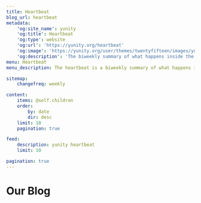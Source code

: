 ```yaml
---
title: Heartbeat
blog_url: heartbeat
metadata:
    'og:site_name': yunity
    'og:title': Heartbeat
    'og:type': website
    'og:url': 'https://yunity.org/heartbeat'
    'og:image': 'https://yunity.org/user/themes/twentyfifteen/images/yunity-orange.svg'
    'og:description': 'The biweekly summary of what happens inside the yunity network'
menu: Heartbeat
menu_description: The heartbeat is a biweekly summary of what happens in yunity

sitemap:
    changefreq: weekly

content:
    items: @self.children
    order:
        by: date
        dir: desc
    limit: 10
    pagination: true

feed:
    description: yunity heartbeat
    limit: 10

pagination: true
---
```


# Our Blog
